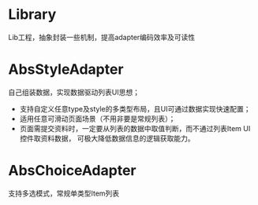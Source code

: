 # Library
 Lib工程，抽象封装一些机制，提高adapter编码效率及可读性

# AbsStyleAdapter
 自己组装数据，实现数据驱动列表UI思想；
 * 支持自定义任意type及style的多类型布局，且UI可通过数据实现快速配置；
 * 适用任意可滑动页面场景（不用非要是常规列表）；
 * 页面需提交资料时，一定要从列表的数据中取值判断，而不通过列表Item UI控件取资料数据，
   可极大降低数据信息的逻辑获取能力。
   
# AbsChoiceAdapter
 支持多选模式，常规单类型Item列表